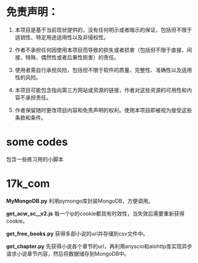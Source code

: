 # 免责声明：

1. 本项目是基于当前现状提供的，没有任何明示或者暗示的保证，包括但不限于适销性、特定用途适用性以及非侵权性。

2. 作者不承担任何因使用本项目而导致的损失或者损害（包括但不限于直接、间接、特殊、偶然性或者后果性损害）的责任。

3. 使用者需自行承担风险，包括但不限于软件的质量、完整性、准确性以及适用性的风险。

4. 本项目可能包含指向第三方网站或资源的链接，作者对这些资源的可用性和内容不承担责任。

5. 作者保留随时更改项目内容和免责声明的权利。使用本项目即被视为接受这些条款和条件。


# some codes
包含一些练习用的小脚本


# 17k_com
**MyMongoDB.py**
利用pymongo库封装MongoDB，方便调用。

**get_acw_sc__v2.js**
每一个ip的cookie都具有时效性，当失效后需要重新获得cookie。

**get_free_books.py**
获得多部小说的url并存储到csv文件中。

**get_chapter.py**
先获得小说各个章节的url，再利用anyscio和aiohttp库实现异步请求小说章节内容，然后将数据储存到MongoDB中。






